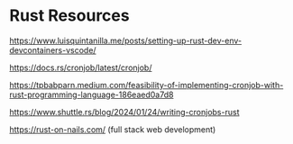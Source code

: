 # Rust Resources

https://www.luisquintanilla.me/posts/setting-up-rust-dev-env-devcontainers-vscode/

https://docs.rs/cronjob/latest/cronjob/

https://tpbabparn.medium.com/feasibility-of-implementing-cronjob-with-rust-programming-language-186eaed0a7d8

https://www.shuttle.rs/blog/2024/01/24/writing-cronjobs-rust

https://rust-on-nails.com/ (full stack web development)

